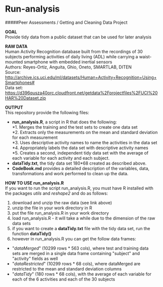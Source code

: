 Run-analysis
============

#####Peer Assessments / Getting and Cleaning Data Project

**GOAL**  
Provide tidy data from a public dataset that can be used for later analysis

**RAW DATA**  
Human Activity Recognition database built from the recordings of 30 subjects performing activities of daily living (ADL) while carrying a waist-mounted smartphone with embedded inertial sensors  
Authors: Reyes-Ortiz, Anguita, Ghio, Oneto, SMARTLAB, DITEN  
Source: http://archive.ics.uci.edu/ml/datasets/Human+Activity+Recognition+Using+Smartphones#  
Data set: https://d396qusza40orc.cloudfront.net/getdata%2Fprojectfiles%2FUCI%20HAR%20Dataset.zip

**OUTPUT**  
This repository provide the following files:  
* **run_analysis.R**, a script in R that does the following:  
*1. Merges the training and the test sets to create one data set  
*2. Extracts only the measurements on the mean and standard deviation for each measurement  
*3. Uses descriptive activity names to name the activities in the data set  
*4. Appropriately labels the data set with descriptive activity names  
*5. Creates a second, independent tidy data set with the average of each variable for each activity and each subject.  
* **dataTidy.txt**, the tidy data set 180*68 created as described above.  
* **CodeBook.md** provides a detailed description of the variables, data, transformations and work performed to clean up the data.  

**HOW TO USE run_analysis.R**  
If you want to run the script run_analysis.R, you must have R installed with the packages *utils* and *reshape2* and do as follows:  
1. download and unzip the raw data (see link above)  
2. unzip the file in your work directory in R  
3. put the file run_analysis.R in your work directory  
4. load run_analysis.R - it will take a while due to the dimension of the raw data sets  
5. if you want to create a **dataTidy.txt** file with the tidy data set, run the function **dataTidy()**  
6. however in run_analysis.R you can get the follow data frames:  
* "_dataMerged_" (10299 rows * 563 cols), where test and training data sets are merged in a single data frame containing "subject" and "activity" fields as well  
* "_dataRestricted_" (10299 rows * 68 cols), where dataMerged are restricted to the mean and standard deviation columns
* "_dataTidy_" (180 rows * 68 cols), with the average of each variable for each of the 6 activities and each of the 30 subjects 
